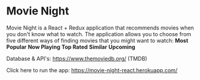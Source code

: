 # Movie Night
Movie Night is a React + Redux application that recommends movies when you don't know what to watch.
The application allows you to choose from five different ways of finding movies that you might want to watch:
**Most Popular**
**Now Playing**
**Top Rated**
**Similar**
**Upcoming**

Database & API's: https://www.themoviedb.org/ (TMDB)

Click here to run the app:
https://movie-night-react.herokuapp.com/
